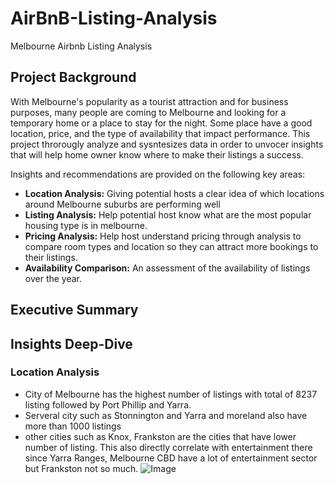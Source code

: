 # AirBnB-Listing-Analysis
Melbourne Airbnb Listing Analysis

## Project Background

With Melbourne's popularity as a tourist attraction and for business purposes, many people are coming to Melbourne and looking for a temporary home or a place to stay for the night. Some place have a good location, price, and the type of availability that impact performance. This project throrougly analyze and sysntesizes data in order to unvocer insights that will help home owner know where to make their listings a success.

Insights and recommendations are provided on the following key areas:

  - **Location Analysis:** Giving potential hosts a clear idea of which locations around Melbourne suburbs are performing well
  - **Listing Analysis:** Help potential host know what are the most popular housing type is in melbourne.
  - **Pricing Analysis:** Help host understand pricing through analysis to compare room types and location so they can attract more bookings to their listings.
  - **Availability Comparison:** An assessment of the availability of listings over the year.

## Executive Summary



## Insights Deep-Dive

### Location Analysis

- City of Melbourne has the highest number of listings with total of 8237 listing followed by Port Phillip and Yarra.
- Serveral city such as Stonnington and Yarra and moreland also have more than 1000 listings
- other cities such as Knox, Frankston are the cities that have lower number of listing. This also directly correlate with entertainment there since Yarra Ranges, Melbourne CBD have a lot of entertainment sector but Frankston not so much.
![Image](https://github.com/user-attachments/assets/ef7205b8-82f5-4b53-a8ca-ff3e72a9bb80)
